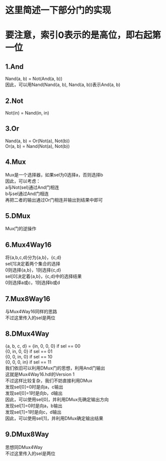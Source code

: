 # 这里简述一下部分门的实现                                 
# 要注意，索引0表示的是高位，即右起第一位                  
## 1.And                                                   
Nand(a, b) = Not(And(a, b))                                
因此，可以用Nand(Nand(a, b), Nand(a, b))表示And(a, b)      
                                                           
## 2.Not                                                   
Not(in) = Nand(in, in)                                     
                                                           
## 3.Or                                                    
Nand(a, b) = Or(Not(a), Not(b))                            
Or(a, b) = Nand(Not(a), Not(b))                            
                                                           
## 4.Mux                                                   
Mux是一个选择器，如果sel为0选择a，否则选择b                
因此，可以考虑：                                           
a与Not(sel)通过And门相连                                   
b与sel通过And门相连                                        
再把二者的输出通过Or门相连并输出到结果中即可               
                                                           
## 5.DMux                                                  
Mux门的逆操作                                              
                                                           
## 6.Mux4Way16                                             
将{a,b,c,d}分为{a,b}，{c,d}                                
sel[1]决定着两个集合的选择                                 
0则选择{a,b}，1则选择{c,d}                                 
sel[0]决定着{a,b}，{c,d}中的选择结果                       
0则选择a或c，1则选择b或d                                   
                                                           
## 7.Mux8Way16                                             
与Mux4Way16同样的思路                                      
不过这里传入的sel是两位                                    
                                                           
## 8.DMux4Way                                              
{a, b, c, d} = {in, 0, 0, 0} if sel == 00                  
               {0, in, 0, 0} if sel == 01                  
               {0, 0, in, 0} if sel == 10                  
               {0, 0, 0, in} if sel == 11                  
我们依旧可以利用DMux门的思想，利用And门输出                
这就是Mux4Way16.hdl的Version 1                             
不过这样比较复杂，我们不妨直接利用DMux                     
发现sel[0]=0时是向a，c输出                                 
发现sel[0]=1时是向b，d输出	                                
因此，可以使用sel[0]，并利用DMux先确定输出方向             
发现sel[1]=0时是向a，b输出                                 
发现sel[1]=1时是向c，d输出	                                
因此，可以使用sel[1]，并利用DMux确定输出结果               
                                                           
## 9.DMux8Way                                              
思想同DMux4Way                                             
不过这里传入的sel是两位                                    
